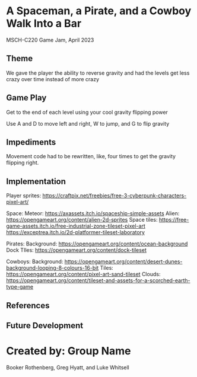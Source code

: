 # A Spaceman, a Pirate, and a Cowboy Walk Into a Bar
MSCH-C220 Game Jam, April 2023

## Theme
We gave the player the ability to reverse gravity and had the levels get less crazy over time instead of more crazy

## Game Play
Get to the end of each level using your cool gravity flipping power

Use A and D to move left and right, W to jump, and G to flip gravity

## Impediments
Movement code had to be rewritten, like, four times to get the gravity flipping right.

## Implementation
Player sprites: https://craftpix.net/freebies/free-3-cyberpunk-characters-pixel-art/

Space:
Meteor: https://axassets.itch.io/spaceship-simple-assets
Alien: https://opengameart.org/content/alien-2d-sprites 
Space tiles: https://free-game-assets.itch.io/free-industrial-zone-tileset-pixel-art https://exceptrea.itch.io/2d-platformer-tileset-laboratory 

Pirates:
Background: https://opengameart.org/content/ocean-background
Dock TIles: https://opengameart.org/content/dock-tileset

Cowboys:
Background: https://opengameart.org/content/desert-dunes-background-looping-8-colours-16-bit
Tiles: https://opengameart.org/content/pixel-art-sand-tileset
Clouds: https://opengameart.org/content/tileset-and-assets-for-a-scorched-earth-type-game


## References

## Future Development

# Created by: Group Name
Booker Rothenberg, Greg Hyatt, and Luke Whitsell
